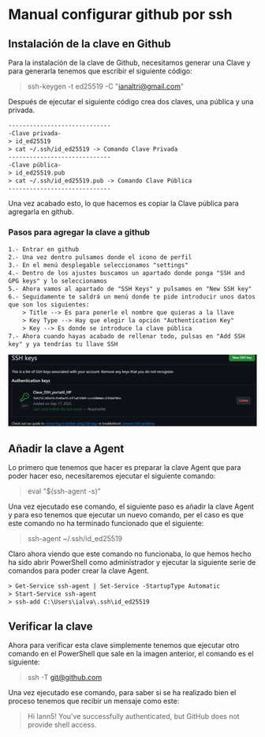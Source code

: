# Manual configurar github por ssh

## Instalación de la clave en Github

Para la instalación de la clave de Github, necesitamos generar una Clave y para generarla tenemos que escribir el siguiente código:

>ssh-keygen -t ed25519 -C "ianaltri@gmail.com"

Después de ejecutar el siguiente código crea dos claves, una pública y una privada.

```text
-----------------------------
-Clave privada-
> id_ed25519
> cat ~/.ssh/id_ed25519 -> Comando Clave Privada
-----------------------------
-Clave pública-
> id_ed25519.pub
> cat ~/.ssh/id_ed25519.pub -> Comando Clave Pública
-----------------------------
```
Una vez acabado esto, lo que hacemos es copiar la Clave pública para agregarla en github.
### Pasos para agregar la clave a github
```
1.- Entrar en github
2.- Una vez dentro pulsamos donde el icono de perfil
3.- En el menú desplegable seleccionamos "settings"
4.- Dentro de los ajustes buscamos un apartado donde ponga "SSH and GPG keys" y lo seleccionamos
5.- Ahora vamos al apartado de "SSH Keys" y pulsamos en "New SSH key"
6.- Seguidamente te saldrá un menú donde te pide introducir unos datos que son los siguientes:
    > Title --> Es para ponerle el nombre que quieras a la llave
    > Key Type --> Hay que elegir la opción "Authentication Key"
    > Key --> Es donde se introduce la clave pública
7.- Ahora cuando hayas acabado de rellenar todo, pulsas en "Add SSH key" y ya tendrías tu llave SSH
```

![imagen ssh](img/SSHKey.png)

## Añadir la clave a Agent

Lo primero que tenemos que hacer es preparar la clave Agent que para poder hacer eso, necesitaremos ejecutar el siguiente comando:

>eval "$(ssh-agent -s)"

Una vez ejecutado ese comando, el siguiente paso es añadir la clave Agent y para eso tenemos que ejecutar un nuevo comando, per el caso es que este comando no ha terminado funcionado que el siguiente: 

>ssh-agent ~/.ssh/id_ed25519

Claro ahora viendo que este comando no funcionaba, lo que hemos hecho ha sido abrir PowerShell como administrador y ejecutar la siguiente serie de comandos para poder crear la clave Agent.

```
> Get-Service ssh-agent | Set-Service -StartupType Automatic
> Start-Service ssh-agent
> ssh-add C:\Users\ialva\.ssh\id_ed25519
```

## Verificar la clave

Ahora para verificar esta clave simplemente tenemos que ejecutar otro comando en el PowerShell que sale en la imagen anterior, el comando es el siguiente:

>ssh -T git@github.com

Una vez ejecutado ese comando, para saber si se ha realizado bien el proceso tenemos que recibir un mensaje como este:

>Hi Iann5! You've successfully authenticated, but GitHub does not provide shell access.
